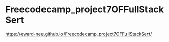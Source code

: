 # Freecodecamp_project7OFFullStackSert

https://eward-nee.github.io/Freecodecamp_project7OFFullStackSert/
